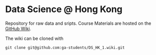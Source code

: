 # Data Science @ Hong Kong

Repository for raw data and sripts. Course Materials are hosted on the [GitHub Wiki](https://github.com/ga-students/DS_HK_1/wiki).

The wiki can be cloned with 

`git clone git@github.com:ga-students/DS_HK_1.wiki.git`
